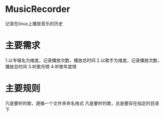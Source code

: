 # MusicRecorder
记录在linux上播放音乐的历史
# 主要需求
1.以专辑名为维度，记录播放次数，播放总时间
2.以歌手为维度，记录播放次数，播放总时间
3.听歌月榜
4.听歌年度榜

# 主要规则
凡是要听的歌，遵循一个文件夹命名格式
凡是要听的歌，总是要存在指定的目录下


